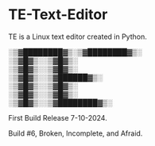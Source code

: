 # TE-Text-Editor
TE is a Linux text editor created in Python.

░▒▓████████▓▒░▒▓████████▓▒░      
____░▒▓█▓▒░____░▒▓█▓▒░             
____░▒▓█▓▒░____░▒▓█▓▒░             
____░▒▓█▓▒░____░▒▓██████▓▒░        
____░▒▓█▓▒░____░▒▓█▓▒░             
____░▒▓█▓▒░____░▒▓█▓▒░             
____░▒▓█▓▒░____░▒▓████████▓▒░      
                                 
                                 

First Build Release 7-10-2024.

Build #6, Broken, Incomplete, and Afraid.
